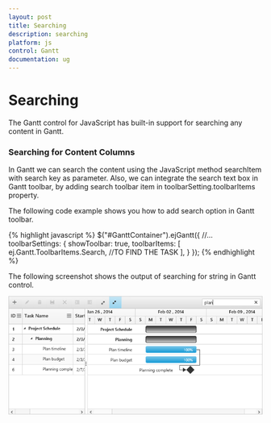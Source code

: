 ```yaml
---
layout: post
title: Searching
description: searching
platform: js
control: Gantt
documentation: ug
---
```

# Searching

The Gantt control for JavaScript has built-in support for searching any content in Gantt.

### Searching for Content Columns

In Gantt we can search the content using the JavaScript method searchItem with search key as parameter. Also, we can integrate the search text box in Gantt toolbar, by adding search toolbar item in toolbarSetting.toolbarItems property.

The following code example shows you how to add search option in Gantt toolbar.

{% highlight javascript %}
 $("#GanttContainer").ejGantt({
            //...
            toolbarSettings: {
                showToolbar: true,
                toolbarItems: [
                ej.Gantt.ToolbarItems.Search, //TO FIND THE TASK
                ],
            }
        });
{% endhighlight %}

The following screenshot shows the output of searching for string in Gantt control.

![](/js/Gantt/Searching_images/Searching_img1.png)

